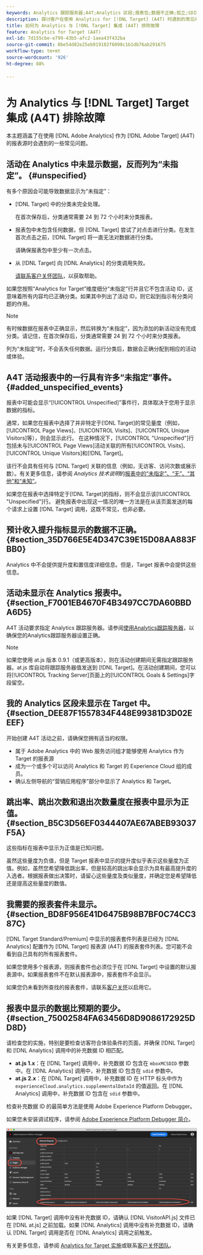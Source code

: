 ```yaml
---
keywords: Analytics 跟踪服务器;A4T;Analytics 区段;报表包;数据不正确;孤立;SDID;VisitorAPI.js;mboxMCSDID;虚拟;未指定
description: 探讨客户在使用 Analytics for [!DNL Target] (A4T) 时遇到的常见问题。
title: 如何为 Analytics 与 [!DNL Target] 集成 (A4T) 排除故障
feature: Analytics for Target (A4T)
exl-id: 7d155cbe-e799-43b5-afc2-1aea43f432ba
source-git-commit: 0be54d82e25eb919102f6098c1b1db76ab291675
workflow-type: tm+mt
source-wordcount: '926'
ht-degree: 88%

---
```


# 为 Analytics 与 [!DNL Target] Target 集成 (A4T) 排除故障

本主题涵盖了在使用 [!DNL Adobe Analytics] 作为 [!DNL Adobe Target] (A4T) 的报表源时会遇到的一些常见问题。

## 活动在 Analytics 中未显示数据，反而列为“未指定”。 {#unspecified}

有多个原因会可能导致数据显示为“未指定”：

* [!DNL Target] 中的分类未完全处理。

  在首次保存后，分类通常需要 24 到 72 个小时来分类报表。

* 报表包中未包含任何数据，但 [!DNL Target] 尝试了对点击进行分类。在发生首次点击之前，[!DNL Target] 将一直无法对数据进行分类。

  请确保报表包中至少有一次点击。

* 从 [!DNL Target] 向 [!DNL Analytics] 的分类调用失败。

  [请联系客户关怀团队](/help/main/cmp-resources-and-contact-information.md#reference_ACA3391A00EF467B87930A450050077C)，以获取帮助。

如果您按照“Analytics for Target”维度细分“未指定”行并且它不包含活动 ID，这意味着所有内容均已正确分类。如果其中列出了活动 ID，则它起到指示有分类问题的作用。

>[!NOTE]
>
>有时候数据在报表中正确显示，然后转换为“未指定”，因为添加的新活动没有完成分类。请记住，在首次保存后，分类通常需要 24 到 72 个小时来分类报表。
>
>列为“未指定”时，不会丢失任何数据。运行分类后，数据会正确分配到相应的活动或体验。

## A4T 活动报表中的一行具有许多“未指定”事件。 {#added_unspecified_events}

报表中可能会显示“[!UICONTROL Unspecified]”事件行，具体取决于您用于显示数据的指标。

通常，如果您在报表中选择了并非特定于[!DNL Target]的常见量度（例如，[!UICONTROL Page Views]、[!UICONTROL Visits]、[!UICONTROL Unique Visitors]等），则会显示此行。 在这种情况下，[!UICONTROL "Unspecified"]行包括未与[!UICONTROL Page Views]活动关联的所有[!UICONTROL Visits]、[!UICONTROL Unique Visitors]和[!DNL Target]。

该行不会具有任何与 [!DNL Target] 关联的信息（例如，无访客、访问次数或展示数）。有关更多信息，请参阅 *Analytics 技术说明*&#x200B;的[报表中的“未指定”、“无”、“其他”和“未知”](https://experienceleague.adobe.com/docs/analytics/technotes/unspecified.html?lang=zh-Hans)。

如果您在报表中选择特定于[!DNL Target]的指标，则不会显示该[!UICONTROL "Unspecified"]行。 避免报表中出现这一情况的唯一方法是在从该页面发送的每个请求上设置 [!DNL Target] 调用，这既不常见，也非必要。

## 预计收入提升指标显示的数据不正确。 {#section_35D766E5E4D347C39E15D08AA883FBB0}

Analytics 中不会提供提升度和置信度详细信息。但是，Target 报表中会提供这些信息。

## 活动未显示在 Analytics 报表中。 {#section_F7001EB4670F4B3497CC7DA60BBDA6D5}

A4T 活动要求指定 Analytics 跟踪服务器。请参阅[使用Analytics跟踪服务器](/help/main/c-integrating-target-with-mac/a4t/analytics-tracking-server.md#task_72077BA7E93C4A65A715A18F32228823)，以确保您的Analytics跟踪服务器设置正确。

>[!NOTE]
>
>如果您使用 at.js 版本 0.9.1（或更高版本），则在活动创建期间无需指定跟踪服务器。at.js 库自动将跟踪服务器值发送到 [!DNL Target]。在活动创建期间，您可以将[!UICONTROL Tracking Server]页面上的[!UICONTROL Goals & Settings]字段留空。

## 我的 Analytics 区段未显示在 Target 中。 {#section_DEE87F1557834F448E99381D3D02EEEF}

开始创建 A4T 活动之前，请确保您拥有适当的权限。

* 属于 Adobe Analytics 中的 Web 服务访问组才能够使用 Analytics 作为 Target 的报表源
* 成为一个或多个可以访问 Analytics 和 Target 的 Experience Cloud 组的成员。
* 确认左侧导航的“营销应用程序”部分中显示了 Analytics 和 Target。

## 跳出率、跳出次数和退出次数量度在报表中显示为正值。 {#section_B5C3D56EF0344407AE67ABEB93037F5A}

这些指标在报表中显示为正值是已知问题。

虽然这些量度为负值，但是 Target 报表中显示的提升度似乎表示这些量度为正值。例如，虽然您希望降低跳出率，但是较高的跳出率会显示为具有最高提升度的入选者。根据报表做出决策时，请留心这些量度及类似量度，并确定您是希望降低还是提高这些量度的数值。

## 我需要的报表套件未显示。 {#section_BD8F956E41D6475B98B7BF0C74CC387C}

[!DNL Target Standard/Premium] 中显示的报表套件列表是已经为 [!DNL Analytics] 配置作为 [!DNL Target] 报表源 (A4T) 的报表套件列表。您可能不会看到自己具有的所有报表套件。

如果您使用多个报表源，则报表套件也必须位于在 [!DNL Target] 中设置的默认报表源中。如果报表套件不在默认报表源中，报表套件不会显示。

如果您仍未看到所查找的报表套件，请联系[客户关怀](/help/main/cmp-resources-and-contact-information.md#reference_ACA3391A00EF467B87930A450050077C)以启用它。

## 报表中显示的数据比预期的要少。 {#section_75002584FA63456D8D9086172925DD8D}

请检查您的实施，特别是要检查访客符合体验条件的页面，并确保 [!DNL Target] 和 [!DNL Analytics] 调用中的补充数据 ID 相匹配。

* **at.js 1.x**：在 [!DNL Target] 调用中，补充数据 ID 包含在 `mboxMCSDID` 参数中。在 [!DNL Analytics] 调用中，补充数据 ID 包含在 `sdid` 参数中。
* **at.js 2.x**：在 [!DNL Target] 调用中，补充数据 ID 在 HTTP 标头中作为 `experienceCloud.analytics.supplementalDataId` 的值返回。在 [!DNL Analytics] 调用中，补充数据 ID 包含在 `sdid` 参数中。

检查补充数据 ID 的最简单方法是使用 Adobe Experience Platform Debugger。

如果您未安装调试程序，请参阅 [Adobe Experience Platform Debugger 简介](https://experienceleague.adobe.com/docs/platform-learn/tutorials/data-ingestion/web-sdk/introduction-to-the-experience-platform-debugger.html)。

![调试程序](/help/main/c-integrating-target-with-mac/a4t/assets/debugger.png)

如果 [!DNL Target] 调用中没有补充数据 ID，请确认 [!DNL VisitorAPI.js] 文件已在 [!DNL at.js] 之前加载。如果 [!DNL Analytics] 调用中没有补充数据 ID，请确认 [!DNL Target] 调用是否在 [!DNL Analytics] 调用之前触发。

有关更多信息，请参阅 [Analytics for Target 实施](/help/main/c-integrating-target-with-mac/a4t/a4timplementation.md#concept_CE78750AC2A4487D8ACD9369B3EAC85A)或联系[客户关怀团队](/help/main/cmp-resources-and-contact-information.md#reference_ACA3391A00EF467B87930A450050077C)。
